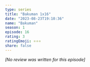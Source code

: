 ```yaml
---
type: series
title: "Bakuman 1x16"
date: "2023-08-23T19:10:36"
name: "Bakuman"
season: 1
episode: 16
rating: 3
ratingEmoji: ⭐️⭐️⭐️
share: false
---
```


_[No review was written for this episode]_
